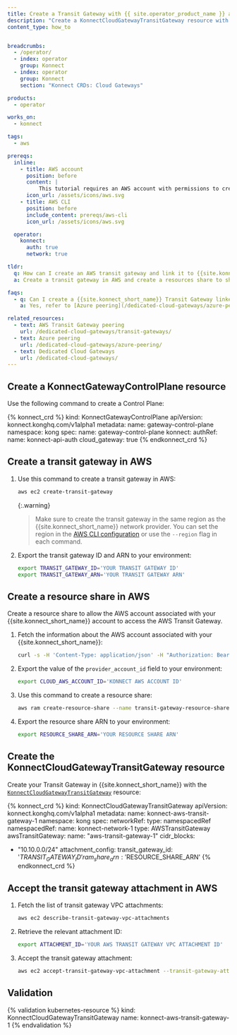 ```yaml
---
title: Create a Transit Gateway with {{ site.operator_product_name }} and AWS
description: "Create a KonnectCloudGatewayTransitGateway resource with {{ site.operator_product_name }} and AWS."
content_type: how_to


breadcrumbs:
  - /operator/
  - index: operator
    group: Konnect
  - index: operator
    group: Konnect
    section: "Konnect CRDs: Cloud Gateways"

products:
  - operator

works_on:
  - konnect

tags:
  - aws

prereqs:
  inline: 
    - title: AWS account
      position: before
      content: |
          This tutorial requires an AWS account with permissions to create transit gateways and resource shares.
      icon_url: /assets/icons/aws.svg
    - title: AWS CLI
      position: before
      include_content: prereqs/aws-cli
      icon_url: /assets/icons/aws.svg

  operator:
    konnect:
      auth: true
      network: true

tldr:
  q: How can I create an AWS transit gateway and link it to {{site.konnect_short_name}} using {{ site.operator_product_name }}?
  a: Create a transit gateway in AWS and create a resources share to share the transit gateway with the AWS account linked to your {{site.konnect_short_name}} account, then create a [`KonnectCloudGatewayTransitGateway`](/operator/reference/custom-resources/#konnectcloudgatewaytransitgateway) and accept the transit gateway attachment in AWS.

faqs:
  - q: Can I create a {{site.konnect_short_name}} Transit Gateway linked to an Azure virtual network?
    a: Yes, refer to [Azure peering](/dedicated-cloud-gateways/azure-peering/) to learn how to configure your VNET Peering App on Azure, then configure the [`KonnectCloudGatewayTransitGateway`](/operator/reference/custom-resources/#konnectcloudgatewaytransitgateway) resource with the [`azureTransitGateway`](/operator/reference/custom-resources/#azuretransitgateway) field.

related_resources:
  - text: AWS Transit Gateway peering
    url: /dedicated-cloud-gateways/transit-gateways/
  - text: Azure peering
    url: /dedicated-cloud-gateways/azure-peering/
  - text: Dedicated Cloud Gateways
    url: /dedicated-cloud-gateways/
---
```


## Create a KonnectGatewayControlPlane resource

Use the following command to create a Control Plane:

<!-- vale off -->
{% konnect_crd %}
kind: KonnectGatewayControlPlane
apiVersion: konnect.konghq.com/v1alpha1
metadata:
  name: gateway-control-plane
  namespace: kong
spec:
  name: gateway-control-plane
  konnect:
    authRef:
      name: konnect-api-auth
  cloud_gateway: true
{% endkonnect_crd %}
<!-- vale on -->

## Create a transit gateway in AWS

1. Use this command to create a transit gateway in AWS:
   ```sh
   aws ec2 create-transit-gateway
   ```

   {:.warning}
   > Make sure to create the transit gateway in the same region as the {{site.konnect_short_name}} network provider. You can set the region in the [AWS CLI configuration](#aws-cli) or use the `--region` flag in each command.

1. Export the transit gateway ID and ARN to your environment:
   ```sh
   export TRANSIT_GATEWAY_ID='YOUR TRANSIT GATEWAY ID'
   export TRANSIT_GATEWAY_ARN='YOUR TRANSIT GATEWAY ARN'
   ```

## Create a resource share in AWS

Create a resource share to allow the AWS account associated with your {{site.konnect_short_name}} account to access the AWS Transit Gateway.

1. Fetch the information about the AWS account associated with your {{site.konnect_short_name}}:

   ```sh
   curl -s -H 'Content-Type: application/json' -H "Authorization: Bearer $KONNECT_TOKEN" -XGET https://global.api.konghq.com/v2/cloud-gateways/provider-accounts | jq
   ```

1. Export the value of the `provider_account_id` field to your environment:

   ```sh
   export CLOUD_AWS_ACCOUNT_ID='KONNECT AWS ACCOUNT ID'
   ```

1. Use this command to create a resource share:
   ```sh
   aws ram create-resource-share --name transit-gateway-resource-share --resource-arns $TRANSIT_GATEWAY_ARN --principals $CLOUD_AWS_ACCOUNT_ID
   ```

1. Export the resource share ARN to your environment:
   ```sh
   export RESOURCE_SHARE_ARN='YOUR RESOURCE SHARE ARN'
   ```

## Create the KonnectCloudGatewayTransitGateway resource

Create your Transit Gateway in {{site.konnect_short_name}} with the [`KonnectCloudGatewayTransitGateway`](/operator/reference/custom-resources/#konnectcloudgatewaytransitgateway) resource:

<!-- vale off -->
{% konnect_crd %}
kind: KonnectCloudGatewayTransitGateway
apiVersion: konnect.konghq.com/v1alpha1
metadata:
 name: konnect-aws-transit-gateway-1
 namespace: kong
spec:
 networkRef:
   type: namespacedRef
   namespacedRef:
     name: konnect-network-1 
 type: AWSTransitGateway
 awsTransitGateway:
   name: "aws-transit-gateway-1"
   cidr_blocks:
   - "10.10.0.0/24"
   attachment_config:
     transit_gateway_id: '$TRANSIT_GATEWAY_ID'
     ram_share_arn: '$RESOURCE_SHARE_ARN'
{% endkonnect_crd %}
<!-- vale on -->

## Accept the transit gateway attachment in AWS

1. Fetch the list of transit gateway VPC attachments:
   ```sh
   aws ec2 describe-transit-gateway-vpc-attachments
   ```

1. Retrieve the relevant attachment ID:
   ```sh
   export ATTACHMENT_ID='YOUR AWS TRANSIT GATEWAY VPC ATTACHMENT ID'
   ```

1. Accept the transit gateway attachment:
   ```sh
   aws ec2 accept-transit-gateway-vpc-attachment --transit-gateway-attachment-id $ATTACHMENT_ID
   ```

## Validation

<!-- vale off -->
{% validation kubernetes-resource %}
kind: KonnectCloudGatewayTransitGateway
name: konnect-aws-transit-gateway-1
{% endvalidation %}
<!-- vale on -->

